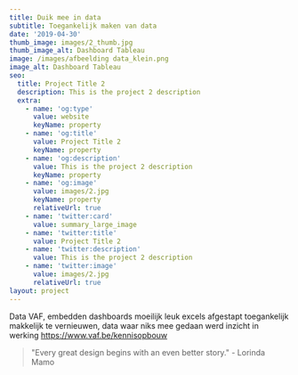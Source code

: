 ```yaml
---
title: Duik mee in data
subtitle: Toegankelijk maken van data
date: '2019-04-30'
thumb_image: images/2_thumb.jpg
thumb_image_alt: Dashboard Tableau
image: /images/afbeelding data_klein.png
image_alt: Dashboard Tableau
seo:
  title: Project Title 2
  description: This is the project 2 description
  extra:
    - name: 'og:type'
      value: website
      keyName: property
    - name: 'og:title'
      value: Project Title 2
      keyName: property
    - name: 'og:description'
      value: This is the project 2 description
      keyName: property
    - name: 'og:image'
      value: images/2.jpg
      keyName: property
      relativeUrl: true
    - name: 'twitter:card'
      value: summary_large_image
    - name: 'twitter:title'
      value: Project Title 2
    - name: 'twitter:description'
      value: This is the project 2 description
    - name: 'twitter:image'
      value: images/2.jpg
      relativeUrl: true
layout: project
---
```

Data VAF, embedden dashboards moeilijk leuk excels afgestapt toegankelijk makkelijk te vernieuwen, data waar niks mee gedaan werd inzicht in werking https://www.vaf.be/kennisopbouw

> "Every great design begins with an even better story." - Lorinda Mamo
